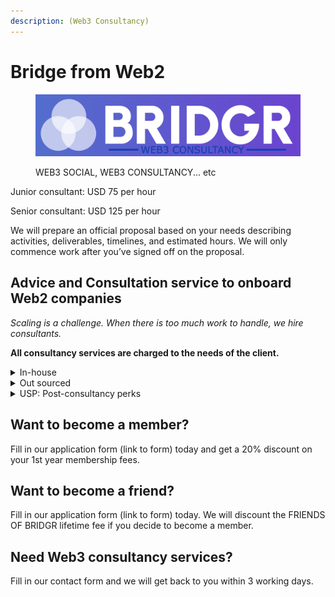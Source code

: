 ```yaml
---
description: (Web3 Consultancy)
---
```


# Bridge from Web2

<figure><img src="../../.gitbook/assets/bridgrlogo(11).png" alt=""><figcaption><p>WEB3 SOCIAL, WEB3 CONSULTANCY... etc</p></figcaption></figure>

Junior consultant: USD 75 per hour

Senior consultant: USD 125 per hour

We will prepare an official proposal based on your needs describing activities, deliverables, timelines, and estimated hours. We will only commence work after you’ve signed off on the proposal.&#x20;

## Advice and Consultation service to onboard Web2 companies

_Scaling is a challenge. When there is too much work to handle, we hire consultants._

**All consultancy services are charged to the needs of the client.**

<details>

<summary>In-house </summary>

All these services can be done in-house by BRIDGR.&#x20;

## NFTS:

* Which blockchain is best for your project (i.e. Ethereum/Flow/Solana/ Tezos)?
* Which marketplace to use for launch? (i.e. Opensea, Magic Eden, SuperRare or a Custom build)
* Amount of NFTS and pricing
* Methods of sale (auction, fixed price, a reserve etc)
* Adding Utility and Unlockable Content

## Web3:

* Consultancy on company/brand utilisation of the blockchain and Web3 technology
* Guidance and exploration of NFTs into your current business model
* Discovery and analysis for future revenue streams using Web3
* Expanding and developing your current Web3 offerings
* Marketing advice

## Exposure & Advertising:

* IRL events exposure (they pay towards sponsorship and get graphics)
* Collective social media exposure from worldwide Alpha Partners
* News article published and spread among alpha partners
* Twitter spaces & Discord AMAs.
* Influencers that align with the customer via Mad for NFTs

## Technical Services:

* Discord builds: Bots, security, layout & finding moderators. (chatters potentially too)
* Staking, Tokenomics & Web3 gaming consultation

</details>

<details>

<summary>Out sourced</summary>

## Technical Support&#x20;

Potentially done semi in-house by Jokong and Kolsas if the pay is good enough. Else subcontract.

* Smart Contract builds
* Smart Contract audit&#x20;
* Website build + Web3 Integration

<!---->

* ERC20 token creation and deployment
* ERC1155 Editions NFT contract creation and deployment
* ERC 721 NFT drops with full website integration

</details>

<details>

<summary>USP: Post-consultancy perks</summary>

All consultancy customers get onboarded as a "Friend of BRIDGR' for free.

The consultancy acts as a sales pipeline for the rest of BRIDGR's services, making conversion into a paid partner easier.

## WEB3 SOCIAL

## Network Access

## Community Access

## Metaverse & Game Integration

## Education

## Whitelists

## Legal

</details>

## Want to become a member?

Fill in our application form (link to form) today and get a 20% discount on your 1st year membership fees.

## Want to become a friend?

Fill in our application form (link to form) today. We will discount the FRIENDS OF BRIDGR lifetime fee if you decide to become a member.

## Need Web3 consultancy services?

Fill in our contact form and we will get back to you within 3 working days.
